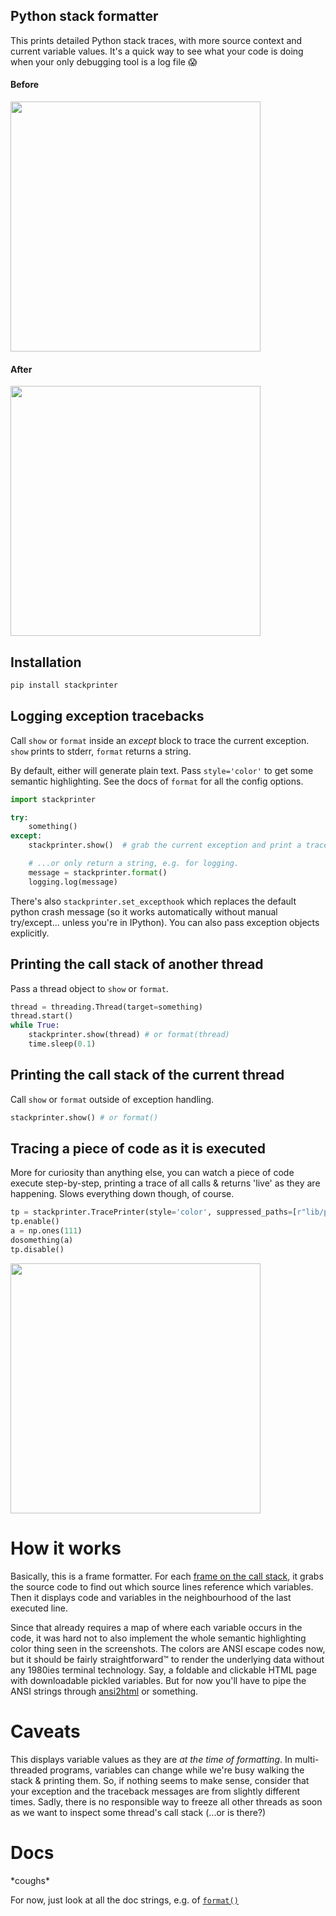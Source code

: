 ## Python stack formatter

This prints detailed Python stack traces, with more source context and current variable values. It's a quick way to see what your code is doing when your only debugging tool is a log file 😱

#### Before
<img src="https://raw.githubusercontent.com/cknd/stackprinter/master/tb_before.png" width="400">

#### After
<img src="https://raw.githubusercontent.com/cknd/stackprinter/master/tb_after.png" width="400">

## Installation


```bash
pip install stackprinter
```

## Logging exception tracebacks
Call `show` or `format` inside an _except_ block to trace the current exception. `show` prints to stderr, `format` returns a string.

By default, either will generate plain text. Pass `style='color'` to get some semantic highlighting. See the docs of `format` for all the config options.

```python
import stackprinter

try:
    something()
except:
    stackprinter.show()  # grab the current exception and print a traceback to stderr

    # ...or only return a string, e.g. for logging.
    message = stackprinter.format()
    logging.log(message)
```
There's also `stackprinter.set_excepthook` which replaces the default python crash message (so it works automatically without manual try/except... unless you're in IPython). You can also pass exception objects explicitly.

## Printing the call stack of another thread
Pass a thread object to `show` or `format`.

```python
thread = threading.Thread(target=something)
thread.start()
while True:
    stackprinter.show(thread) # or format(thread)
    time.sleep(0.1)
```

## Printing the call stack of the current thread
Call `show` or `format` outside of exception handling.

```python
stackprinter.show() # or format()
```

## Tracing a piece of code as it is executed

More for curiosity than anything else, you can watch a piece of code execute step-by-step, printing a trace of all calls & returns 'live' as they are happening. Slows everything down though, of course.
```python
tp = stackprinter.TracePrinter(style='color', suppressed_paths=[r"lib/python.*/site-packages/numpy"])
tp.enable()
a = np.ones(111)
dosomething(a)
tp.disable()
```

<img src="https://raw.githubusercontent.com/cknd/stackprinter/master/trace.png" width="400">

# How it works

Basically, this is a frame formatter. For each [frame on the call stack](https://en.wikipedia.org/wiki/Call_stack), it grabs the source code to find out which source lines reference which variables. Then it displays code and variables in the neighbourhood of the last executed line.

Since that already requires a map of where each variable occurs in the code, it was hard not to also implement the whole semantic highlighting color thing seen in the screenshots. The colors are ANSI escape codes now, but it should be fairly straightforward™ to render the underlying data without any 1980ies terminal technology. Say, a foldable and clickable HTML page with downloadable pickled variables. But for now you'll have to pipe the ANSI strings through [ansi2html](https://github.com/ralphbean/ansi2html/) or something.

# Caveats

This displays variable values as they are _at the time of formatting_. In
multi-threaded programs, variables can change while we're busy walking
the stack & printing them. So, if nothing seems to make sense, consider that
your exception and the traceback messages are from slightly different times.
Sadly, there is no responsible way to freeze all other threads as soon
as we want to inspect some thread's call stack (...or is there?)

# Docs

\*coughs\*

For now, just look at all the doc strings, e.g. of [`format()`](stackprinter/__init__.py#L27-L137)
